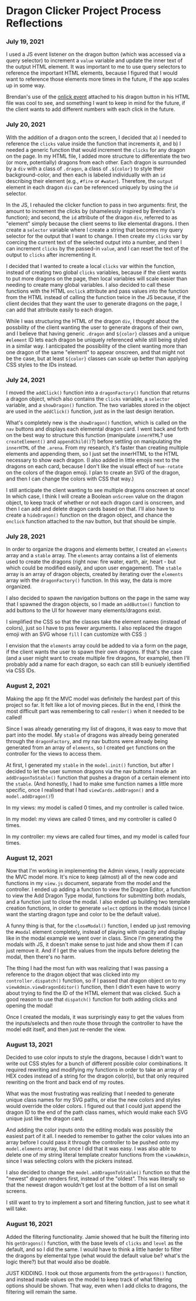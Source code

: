 # Dragon Clicker Project Process Reflections

### July 19, 2021
I used a JS event listener on the dragon button (which was accessed via a query selector) to increment a `value` variable and update the inner text of the output HTML element. It was important to me to use query selectors to reference the important HTML elements, because I figured that I would want to reference those elements more times in the future, if the app scales up in some way.

Brendan's use of the [onlick event](https://www.w3schools.com/jsref/event_onclick.asp) attached to his dragon button in his HTML file was cool to see, and something I want to keep in mind for the future, if the client wants to add different numbers with each click in the future.

### July 20, 2021
With the addition of a dragon onto the screen, I decided that a) I needed to reference the `clicks` value inside the function that increments it, and b) I needed a generic function that would increment the `clicks` for any dragon on the page. In my HTML file, I added more structure to differentiate the two (or more, potentially) dragons from each other. Each dragon is surrounded by a `div` with a class of `.dragon`, a class of `.${color}` to style their background-color, and then each is labeled individually with an `id` describing their element (e.g., `#fire` or `#water`). Therefore, the `output` element in each dragon `div` can be referenced uniquely by using the `id` selector.

In the JS, I rehauled the clicker function to pass in two arguments: first, the amount to increment the clicks by (shamelessly inspired by Brendan's function); and second, the `id` attribute of the dragon `div`, referred to as "element" simply because the client seems to like elemental dragons. I then create a `selector` variable where I create a string that becomes my query selector for the output that I want to change. I then create my `clicks` var by coercing the current text of the selected output into a number, and then I can increment `clicks` by the passed-in `value`, and I can reset the text of the output to `clicks` after incrementing it.

I decided that I wanted to create a local `clicks` var within the function, instead of creating two global `clicks` variables, because if the client wants to put more dragons on the page, then local variables will scale easier than needing to create many global variables. I also decided to call these functions with the HTML `onclick` attribute and pass values into the function from the HTML instead of calling the function twice in the JS because, if the client decides that they want the user to generate dragons on the page, I can add that attribute easily to each dragon.

While I was structuring the HTML of the dragon `div`, I thought about the possbility of the client wanting the user to generate dragons of their own, and I believe that having generic `.dragon` and `${color}` classes and a unique `#element` ID lets each dragon be uniquely referenced while still being styled in a similar way. I anticipated the possibility of the client wanting more than one dragon of the same "element" to appear onscreen, and that might not be the case, but at least `${color}` classes can scale up better than applying CSS styles to the IDs instead.

### July 24, 2021
I moved the `addClick()` function into a `dragonFactory()` function that returns a dragon object, which also contains the `clicks` variable, a `selector` variable, and a `showDragon()` function. The two variables stored in the object are used in the `addClick()` function, just as in the last design iteration.

What's completely new is the `showDragon()` function, which is called on the `nav` buttons and displays each elemental dragon card. I went back and forth on the best way to structure this function (manipulate `innerHTML`? use `createElement()` and `appendChild()`?) before settling on manipulating the `innerHTML` of the `.arena`. From my research, it's faster than creating multiple elements and appending them, so I just set the innerHTML to the HTML necessary to show each dragon. (I also added in little emojis next to the dragons on each card, because I don't like the visual effect of `hue-rotate` on the colors of the dragon emoji. I plan to create an SVG of the dragon, and then I can change the colors with CSS that way.)

I still anticipate the client wanting to see multiple dragons onscreen at once! In which case, I think I will create a Boolean `onScreen` value on the dragon object, to keep track of whether or not each dragon card is onscreen, and then I can add and delete dragon cards based on that. I'll also have to create a `hideDragon()` function on the dragon object, and chance the `onclick` function attached to the nav button, but that should be simple.

### July 28, 2021
In order to organize the dragons and elements better, I created an `elements` array and a `stable` array. The `elements` array contains a list of elements used to create the dragons (right now: fire water, earth, air, heart - but which could be modified easily, and upon user engagement). The `stable` array is an array of dragon objects, created by iterating over the `elements` array with the `dragonFactory()` function. In this way, the data is more organized.

I also decided to spawn the navigation buttons on the page in the same way that I spawned the dragon objects, so I made an `addButton()` function to add buttons to the UI for however many elements/dragons exist.

I simplified the CSS so that the classes take the element names (instead of colors), just so I have to pss fewer arguments. I also replaced the dragon emoji with an SVG whose `fill` I can customize with CSS :)

I envision that the `elements` array could be added to via a form on the page, if the client wants the user to spawn their own dragons. If that's the case (and a user might want to create multiple fire dragons, for example), then I'll probably add a name for each dragon, so each can still b euniuely identified via CSS IDs.

### August 2, 2021
Making the app fit the MVC model was definitely the hardest part of this project so far. It felt like a lot of moving pieces. But in the end, I think the most difficult part was remembering to call `render()` when it needed to be called!

Since I was already generating my list of dragons, it was easy to move that part into the model. My `stable` of dragons was already being generated through the `dragonFactory`, and my nav buttons were already being generated from an array of `elements`, so I created `get` functions on the controller for the views to access them.

At first, I generated my `stable` in the `model.init()` function, but after I decided to let the user summon dragons via the nav buttons I made an `addDragonToStable()` function that pushes a dragon of a certain element into the `stable`. (And honestly, I had to make sme function names a little more specific, once I realised that I had `viewCards.addDragon()` and a `model.addDragon()`!)

In my views: my model is called 0 times, and my controller is called twice.

In my model: my views are called 0 times, and my controller is called 0 times.

In my controller: my views are called four times, and my model is called four times.

### August 12, 2021
Now that I'm working in implementing the Admin views, I really appreciate the MVC model more. It's nice to keep (almost) all of the new code and functions in my `view.js` document, separate from the model and the controller. I ended up adding a function to view the Dragon Editor, a function to view the Add Dragon Type modal, functions for submitting both modals, and a function just to close the modal. I also ended up building two template creation functions, in order to generate `select` options in the modals (since I want the starting dragon type and color to be the default value).

A funny thing is that, for the `closeModal()` function, I ended up just removing the `#modal` element completely, instead of playing with opacity and display like in the modal example we went over in class. Since I'm generating the modals with JS, it doesn't make sense to just hide and show them if I can just remove it. And if I get the values from the inputs before deleting the modal, then there's no harm.

The thing I had the most fun with was realizing that I was passing a reference to the dragon object that was clicked into my `controller.dispatch()` function, so if I passed that dragon object on to my `viewAdmin.viewDragonEditor()` function, then I didn't even have to worry about trying to find the ID of the HTML element that was clicked. Such a good reason to use that `dispatch()` function for both adding clicks and opening the modal!

Once I created the modals, it was surprisingly easy to get the values from the inputs/selects and then route those through the controller to have the model edit itself, and then just re-render the view.

### August 13, 2021
Decided to use color inputs to style the dragons, because I didn't want to write out CSS styles for a bunch of different possible color combinations. It required rewriting and modifying my functions in order to take an array of HEX codes instead of a string for the dragon color(s), but that only required rewriting on the front and back end of my routes.

What was the most frustrating was realizing that I needed to generate unique class names for my SVG paths, or else the new colors and styles would override the older colors. I figured out that I could just append the dragon ID to the end of the path class names, which would make each SVG unique just like the dragon card.

And adding the color inputs onto the editing modals was possibly the easiest part of it all. I needed to remember to gather the color values into an array before I could pass it through the controller to be pushed onto my `model.elements` array, but once I did that it was easy. I was also able to delete one of my string literal template creator functions from the `viewAdmin`, since I was selecting colors with the pickers instead.

I also decided to change the `model.addDragonToStable()` function so that the "newest" dragon renders first, instead of the "oldest". This was literally so that the newest dragon wouldn't get lost at the bottom of a list on small screens.

I still want to try to implement a sort and filtering function, just to see what it will take.

### August 16, 2021
Added the filtering functionality. Jamie showed that he built the filtering into his `getDragons()` function, with the base levels of `clicks` and `level` as the default, and so I did the same. I would have to think a little harder to filter the dragons by elemental type (what would the default value be? what's the logic there?) but that would also be doable.

JUST KIDDING. I took out those arguments from the `getDragons()` function, and instead made values on the model to keep track of what filtering options should be shown. That way, even when I add clicks to dragons, the filtering will remain the same.
